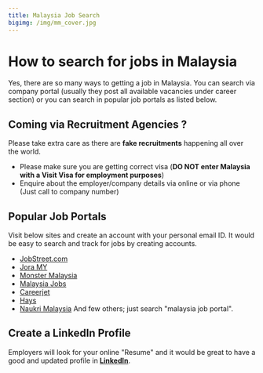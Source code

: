 ```yaml
---
title: Malaysia Job Search
bigimg: /img/mm_cover.jpg
---
```


# How to search for jobs in Malaysia 
Yes, there are so many ways to getting a job in Malaysia. 
You can search via company portal (usually they post all available vacancies under career section) or you can search in popular job portals as listed below.

## Coming via Recruitment Agencies ? 
Please take extra care as there are **fake recruitments** happening all over the world. 
- Please make sure you are getting correct visa (**DO NOT enter Malaysia with a Visit Visa for employment purposes**)
- Enquire about the employer/company details via online or via phone (Just call to company number)

## Popular Job Portals
Visit below sites and create an account with your personal email ID. It would be easy to search and track for jobs by creating accounts.
- [JobStreet.com](https://www.jobstreet.com.my)
- [Jora MY](https://my.jora.com)
- [Monster Malaysia](https://www.monster.com.my)
- [Malaysia Jobs](www.malaysiajobs.org)
- [Careerjet](https://www.careerjet.com.my)
- [Hays](https://www.hays.com.my)
- [Naukri Malaysia](https://www.naukri.com/jobs-in-malaysia)
And few others; just search "malaysia job portal".

## Create a LinkedIn Profile
Employers will look for your online "Resume" and it would be great to have a good and updated profile in **[LinkedIn](https://www.linkedin.com)**.
